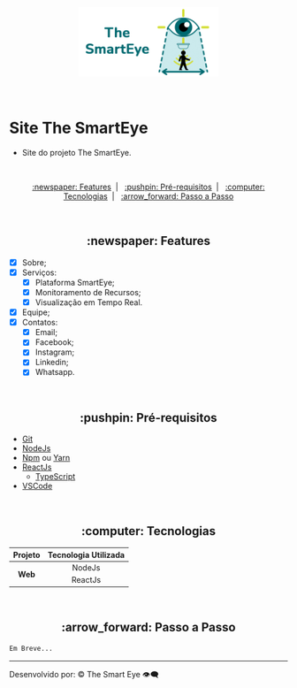 <p align="center">
  <img src=".readme/imagens/the-smarteye.png" alt="The SmartEye" title="The SmartEye" style="vertical-align:top; margin:6px 4px;" width="50%">
</p><br />

# Site The SmartEye

- Site do projeto The SmartEye.

<br />

<p align="center">
  <a href="#features"> :newspaper: Features</a>&nbsp;&nbsp;|&nbsp;&nbsp;
  <a href="#requisitos">:pushpin: Pré-requisitos</a>&nbsp;&nbsp;|&nbsp;&nbsp;
  <a href="#tecnologias">:computer: Tecnologias</a>&nbsp;&nbsp;|&nbsp;&nbsp;
  <a href="#rodando"> :arrow_forward: Passo a Passo</a>
</p>

<br />

<div id="features" align="center">
    <h2> :newspaper: Features</h2>
</div>

- [x] Sobre;
- [x] Serviços:
  - [x] Plataforma SmartEye;
  - [x] Monitoramento de Recursos;
  - [x] Visualização em Tempo Real.
- [x] Equipe;
- [x] Contatos:
  - [x] Email;
  - [x] Facebook;
  - [x] Instagram;
  - [x] Linkedin;
  - [x] Whatsapp.

<br />

<div id="requisitos" align="center">
    <h2> :pushpin: Pré-requisitos</h2>
</div>

- [Git](https://git-scm.com)
- [NodeJs](https://nodejs.org/)
- [Npm](https://www.npmjs.com/) ou [Yarn](https://yarnpkg.com/)
- [ReactJs](https://reactjs.org/)
  - [TypeScript](https://www.typescriptlang.org/pt/)
- [VSCode](https://code.visualstudio.com/)

<br />

<div id="tecnologias" align="center">
    <h2> :computer: Tecnologias</h2>
</div>

<table class="table" align="center" style="text-align: center;">
  <thead>
    <tr>
      <th scope="col">Projeto</th>
      <th scope="col">Tecnologia Utilizada</th>
    </tr>
  </thead>
  <tbody>
    <tr>
      <th scope="row" rowspan="2">Web</th>
      <td>NodeJs</td>
    </tr>
    <tr><td>ReactJs</td></tr>
  </tbody>
</table>

<br />

<div id="rodando" align="center">
   <h2> :arrow_forward: Passo a Passo</h2>
</div>

```bash
Em Breve...
```

---

Desenvolvido por: :copyright: The Smart Eye :eye_speech_bubble:
